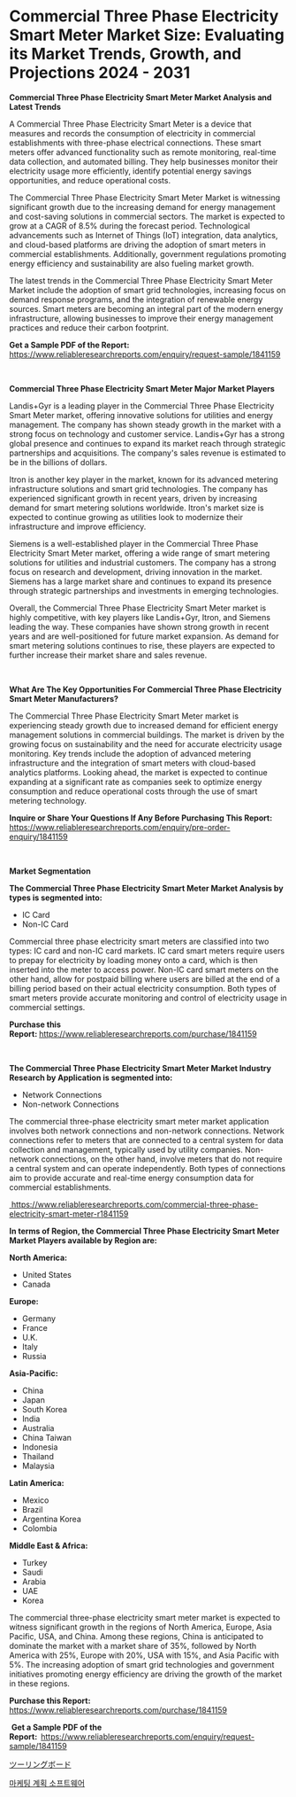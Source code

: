 <p><h1>Commercial Three Phase Electricity Smart Meter Market Size: Evaluating its Market Trends, Growth, and Projections 2024 - 2031</h1></p><p><strong>Commercial Three Phase Electricity Smart Meter Market Analysis and Latest Trends</strong></p>
<p><p>A Commercial Three Phase Electricity Smart Meter is a device that measures and records the consumption of electricity in commercial establishments with three-phase electrical connections. These smart meters offer advanced functionality such as remote monitoring, real-time data collection, and automated billing. They help businesses monitor their electricity usage more efficiently, identify potential energy savings opportunities, and reduce operational costs.</p><p>The Commercial Three Phase Electricity Smart Meter Market is witnessing significant growth due to the increasing demand for energy management and cost-saving solutions in commercial sectors. The market is expected to grow at a CAGR of 8.5% during the forecast period. Technological advancements such as Internet of Things (IoT) integration, data analytics, and cloud-based platforms are driving the adoption of smart meters in commercial establishments. Additionally, government regulations promoting energy efficiency and sustainability are also fueling market growth.</p><p>The latest trends in the Commercial Three Phase Electricity Smart Meter Market include the adoption of smart grid technologies, increasing focus on demand response programs, and the integration of renewable energy sources. Smart meters are becoming an integral part of the modern energy infrastructure, allowing businesses to improve their energy management practices and reduce their carbon footprint.</p></p>
<p><strong>Get a Sample PDF of the Report:&nbsp;</strong> <a href="https://www.reliableresearchreports.com/enquiry/request-sample/1841159">https://www.reliableresearchreports.com/enquiry/request-sample/1841159</a></p>
<p>&nbsp;</p>
<p><strong>Commercial Three Phase Electricity Smart Meter Major Market Players</strong></p>
<p><p>Landis+Gyr is a leading player in the Commercial Three Phase Electricity Smart Meter market, offering innovative solutions for utilities and energy management. The company has shown steady growth in the market with a strong focus on technology and customer service. Landis+Gyr has a strong global presence and continues to expand its market reach through strategic partnerships and acquisitions. The company's sales revenue is estimated to be in the billions of dollars.</p><p>Itron is another key player in the market, known for its advanced metering infrastructure solutions and smart grid technologies. The company has experienced significant growth in recent years, driven by increasing demand for smart metering solutions worldwide. Itron's market size is expected to continue growing as utilities look to modernize their infrastructure and improve efficiency.</p><p>Siemens is a well-established player in the Commercial Three Phase Electricity Smart Meter market, offering a wide range of smart metering solutions for utilities and industrial customers. The company has a strong focus on research and development, driving innovation in the market. Siemens has a large market share and continues to expand its presence through strategic partnerships and investments in emerging technologies.</p><p>Overall, the Commercial Three Phase Electricity Smart Meter market is highly competitive, with key players like Landis+Gyr, Itron, and Siemens leading the way. These companies have shown strong growth in recent years and are well-positioned for future market expansion. As demand for smart metering solutions continues to rise, these players are expected to further increase their market share and sales revenue.</p></p>
<p>&nbsp;</p>
<p><strong>What Are The Key Opportunities For Commercial Three Phase Electricity Smart Meter Manufacturers?</strong></p>
<p><p>The Commercial Three Phase Electricity Smart Meter market is experiencing steady growth due to increased demand for efficient energy management solutions in commercial buildings. The market is driven by the growing focus on sustainability and the need for accurate electricity usage monitoring. Key trends include the adoption of advanced metering infrastructure and the integration of smart meters with cloud-based analytics platforms. Looking ahead, the market is expected to continue expanding at a significant rate as companies seek to optimize energy consumption and reduce operational costs through the use of smart metering technology.</p></p>
<p><strong>Inquire or Share Your Questions If Any Before Purchasing This Report:</strong> <a href="https://www.reliableresearchreports.com/enquiry/pre-order-enquiry/1841159">https://www.reliableresearchreports.com/enquiry/pre-order-enquiry/1841159</a></p>
<p>&nbsp;</p>
<p><strong>Market Segmentation</strong></p>
<p><strong>The Commercial Three Phase Electricity Smart Meter Market Analysis by types is segmented into:</strong></p>
<p><ul><li>IC Card</li><li>Non-IC Card</li></ul></p>
<p><p>Commercial three phase electricity smart meters are classified into two types: IC card and non-IC card markets. IC card smart meters require users to prepay for electricity by loading money onto a card, which is then inserted into the meter to access power. Non-IC card smart meters on the other hand, allow for postpaid billing where users are billed at the end of a billing period based on their actual electricity consumption. Both types of smart meters provide accurate monitoring and control of electricity usage in commercial settings.</p></p>
<p><strong>Purchase this Report:&nbsp;</strong><a href="https://www.reliableresearchreports.com/purchase/1841159">https://www.reliableresearchreports.com/purchase/1841159</a></p>
<p>&nbsp;</p>
<p><strong>The Commercial Three Phase Electricity Smart Meter Market Industry Research by Application is segmented into:</strong></p>
<p><ul><li>Network Connections</li><li>Non-network Connections</li></ul></p>
<p><p>The commercial three-phase electricity smart meter market application involves both network connections and non-network connections. Network connections refer to meters that are connected to a central system for data collection and management, typically used by utility companies. Non-network connections, on the other hand, involve meters that do not require a central system and can operate independently. Both types of connections aim to provide accurate and real-time energy consumption data for commercial establishments.</p></p>
<p><a href="https://www.reliableresearchreports.com/commercial-three-phase-electricity-smart-meter-r1841159">&nbsp;https://www.reliableresearchreports.com/commercial-three-phase-electricity-smart-meter-r1841159</a></p>
<p><strong>In terms of Region, the Commercial Three Phase Electricity Smart Meter Market Players available by Region are:</strong></p>
<p>
    <p> <strong> North America: </strong>
        <ul>
            <li>United States</li>
            <li>Canada</li>
        </ul>
        </p> 
    <p> <strong> Europe: </strong>
        <ul>
            <li>Germany</li>
            <li>France</li>
            <li>U.K.</li>
            <li>Italy</li>
            <li>Russia</li>
        </ul>
        </p> 
    <p> <strong> Asia-Pacific: </strong>
        <ul>
            <li>China</li>
            <li>Japan</li>
            <li>South Korea</li>
            <li>India</li>
            <li>Australia</li>
            <li>China Taiwan</li>
            <li>Indonesia</li>
            <li>Thailand</li>
            <li>Malaysia</li>
        </ul>
        </p> 
    <p> <strong> Latin America: </strong>
        <ul>
            <li>Mexico</li>
            <li>Brazil</li>
            <li>Argentina Korea</li>
            <li>Colombia</li>
        </ul>
        </p> 
    <p> <strong> Middle East & Africa: </strong>
        <ul>
            <li>Turkey</li>
            <li>Saudi</li>
            <li>Arabia</li>
            <li>UAE</li>
            <li>Korea</li>
        </ul>
    </p>
    </p>
<p><p>The commercial three-phase electricity smart meter market is expected to witness significant growth in the regions of North America, Europe, Asia Pacific, USA, and China. Among these regions, China is anticipated to dominate the market with a market share of 35%, followed by North America with 25%, Europe with 20%, USA with 15%, and Asia Pacific with 5%. The increasing adoption of smart grid technologies and government initiatives promoting energy efficiency are driving the growth of the market in these regions.</p></p>
<p><strong>Purchase this Report: </strong><a href="https://www.reliableresearchreports.com/purchase/1841159">https://www.reliableresearchreports.com/purchase/1841159</a></p>
<p>&nbsp;<strong>Get a Sample PDF of the Report:&nbsp;&nbsp;</strong><a href="https://www.reliableresearchreports.com/enquiry/request-sample/1841159">https://www.reliableresearchreports.com/enquiry/request-sample/1841159</a></p>
<p><strong></strong></p>
<p><p><a href="https://medium.com/@eugenethompson65/%E3%83%84%E3%83%BC%E3%83%AA%E3%83%B3%E3%82%B0%E3%83%9C%E3%83%BC%E3%83%89%E5%B8%82%E5%A0%B4-%E7%A8%AE%E9%A1%9E-%E7%94%A8%E9%80%94-%E3%81%8A%E3%82%88%E3%81%B3%E5%9C%B0%E7%90%86%E3%81%AB%E3%82%88%E3%82%8B%E5%8C%85%E6%8B%AC%E7%9A%84%E3%81%AA%E8%A9%95%E4%BE%A1-800eddc6477c">ツーリングボード</a></p><p><a href="https://medium.com/@matthiasdkins856/%EB%A7%88%EC%BC%80%ED%8C%85-%EA%B3%84%ED%9A%8D-%EC%86%8C%ED%94%84%ED%8A%B8%EC%9B%A8%EC%96%B4-%EC%8B%9C%EC%9E%A5-%EC%9C%A0%ED%98%95-%EC%9D%91%EC%9A%A9-%EB%B0%8F-%EC%A7%80%EB%A6%AC%EC%A0%81%EC%9C%BC%EB%A1%9C-%ED%8F%AC%EA%B4%84%EC%A0%81%EC%9C%BC%EB%A1%9C-%ED%8F%89%EA%B0%80%ED%95%98%EA%B8%B0-02be27955c76">마케팅 계획 소프트웨어</a></p></p>